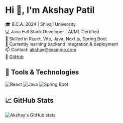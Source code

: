 # Hi 👋, I'm Akshay Patil

🎓 B.C.A. 2024 | Shivaji University  
💻 Java Full Stack Developer | AI/ML Certified  
🧠 Skilled in React, Vite, Java, Next.js, Spring Boot  
🌱 Currently learning backend integration & deployment  
📫 Contact: akshay@example.com  
🔗 [GitHub](https://github.com/Akshay-patil-dav)

## 🔧 Tools & Technologies
![React](https://img.shields.io/badge/React-61DAFB?style=flat&logo=react&logoColor=black)
![Java](https://img.shields.io/badge/Java-ED8B00?style=flat&logo=java&logoColor=white)
![Spring Boot](https://img.shields.io/badge/SpringBoot-6DB33F?style=flat&logo=springboot&logoColor=white)

## 📈 GitHub Stats
![Akshay's GitHub stats](https://github-readme-stats.vercel.app/api?username=Akshay-patil-dav&show_icons=true&theme=tokyonight)
